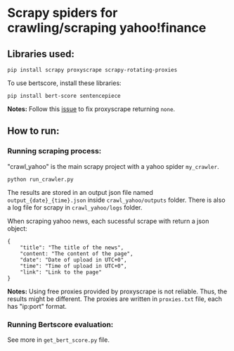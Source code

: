 # Scrapy spiders for crawling/scraping yahoo!finance

## Libraries used:
```
pip install scrapy proxyscrape scrapy-rotating-proxies
```

To use bertscore, install these libraries:
```
pip install bert-score sentencepiece
```

**Notes:** Follow this [issue](https://github.com/JaredLGillespie/proxyscrape/issues/34) to fix proxyscrape returning `none`.

## How to run:

### Running scraping process:
"crawl_yahoo" is the main scrapy project with a yahoo spider `my_crawler`.
```
python run_crawler.py
```
The results are stored in an output json file named `output_{date}_{time}.json` inside `crawl_yahoo/outputs` folder. There is also a log file for scrapy in `crawl_yahoo/logs` folder.

When scraping yahoo news, each sucessful scrape with return a json object:
```
{
    "title": "The title of the news",
    "content: "The content of the page",
    "date": "Date of upload in UTC+0",
    "time": "Time of upload in UTC+0",
    "link": "Link to the page"
}
```

**Notes:** Using free proxies provided by proxyscrape is not reliable. Thus, the results might be different. The proxies are written in `proxies.txt` file, each has "ip:port" format.

### Running Bertscore evaluation:
See more in `get_bert_score.py` file.
